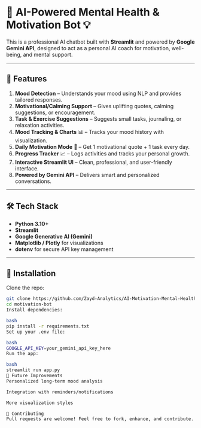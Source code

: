 # 🧠 AI-Powered Mental Health & Motivation Bot 💡

This is a professional AI chatbot built with **Streamlit** and powered by **Google Gemini API**, designed to act as a personal AI coach for motivation, well-being, and mental support.  

---

## 🚀 Features
1. **Mood Detection** – Understands your mood using NLP and provides tailored responses.  
2. **Motivational/Calming Support** – Gives uplifting quotes, calming suggestions, or encouragement.  
3. **Task & Exercise Suggestions** – Suggests small tasks, journaling, or relaxation activities.  
4. **Mood Tracking & Charts** 📊 – Tracks your mood history with visualization.  
5. **Daily Motivation Mode** 🌅 – Get 1 motivational quote + 1 task every day.  
6. **Progress Tracker** 📈 – Logs activities and tracks your personal growth.  
7. **Interactive Streamlit UI** – Clean, professional, and user-friendly interface.  
8. **Powered by Gemini API** – Delivers smart and personalized conversations.  

---

## 🛠️ Tech Stack
- **Python 3.10+**  
- **Streamlit**  
- **Google Generative AI (Gemini)**  
- **Matplotlib / Plotly** for visualizations  
- **dotenv** for secure API key management  

---

## 📂 Installation
Clone the repo:
```bash
git clone https://github.com/Zayd-Analytics/AI-Motivation-Mental-Health-bot.git
cd motivation-bot
Install dependencies:

bash
pip install -r requirements.txt
Set up your .env file:

bash
GOOGLE_API_KEY=your_gemini_api_key_here
Run the app:

bash
streamlit run app.py
🎯 Future Improvements
Personalized long-term mood analysis

Integration with reminders/notifications

More visualization styles

🤝 Contributing
Pull requests are welcome! Feel free to fork, enhance, and contribute.

